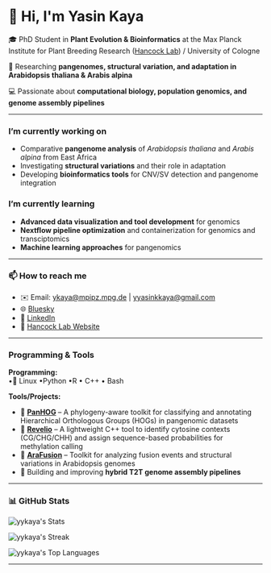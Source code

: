 # 👋 Hi, I'm Yasin Kaya  

🎓 PhD Student in **Plant Evolution & Bioinformatics** at the Max Planck Institute for Plant Breeding Research ([Hancock Lab](https://www.mpipz.mpg.de/hancock)) / University of Cologne

🧬 Researching **pangenomes, structural variation, and adaptation in Arabidopsis thaliana & Arabis alpina**  

💻 Passionate about **computational biology, population genomics, and genome assembly pipelines**  

---

### I’m currently working on
- Comparative **pangenome analysis** of *Arabidopsis thaliana* and *Arabis alpina*  from East Africa
- Investigating **structural variations** and their role in adaptation  
- Developing **bioinformatics tools** for CNV/SV detection and pangenome integration  

### I’m currently learning
- **Advanced data visualization and tool development** for genomics
- **Nextflow pipeline optimization** and containerization for genomics and transciptomics
- **Machine learning approaches** for pangenomics  

---

### 📫 How to reach me
- ✉️ Email: ykaya@mpipz.mpg.de | yyasinkkaya@gmail.com
- 🌐 [Bluesky](https://bsky.app/profile/ysnky.bsky.social)  
- 💼 [LinkedIn](https://www.linkedin.com/in/yasinkayaa/)  
- 🧬 [Hancock Lab Website](https://www.mpipz.mpg.de/hancock)  

---

### Programming & Tools  

**Programming:**  
•🐧 Linux •Python •R • C++ • Bash  

**Tools/Projects:**  
- 🔗 [**PanHOG**](https://github.com/yykaya/PanHOG) – A phylogeny-aware toolkit for classifying and annotating Hierarchical Orthologous Groups (HOGs) in pangenomic datasets  
- 🔗 [**Revelio**](https://github.com/yykaya/Revelio) – A lightweight C++ tool to identify cytosine contexts (CG/CHG/CHH) and assign sequence-based probabilities for methylation calling  
- 🔗 [**AraFusion**](https://github.com/yykaya/AraFusion) – Toolkit for analyzing fusion events and structural variations in Arabidopsis genomes  
- 🔧 Building and improving **hybrid T2T genome assembly pipelines**  

---

### 📊 GitHub Stats  

![yykaya's Stats](https://github-readme-stats.vercel.app/api?username=yykaya&theme=merko&show_icons=true&hide_border=false&count_private=true)  

![yykaya's Streak](https://github-readme-streak-stats.herokuapp.com/?user=yykaya&theme=merko&hide_border=false)  

![yykaya's Top Languages](https://github-readme-stats.vercel.app/api/top-langs/?username=yykaya&theme=merko&show_icons=true&hide_border=false&layout=compact)  

---
